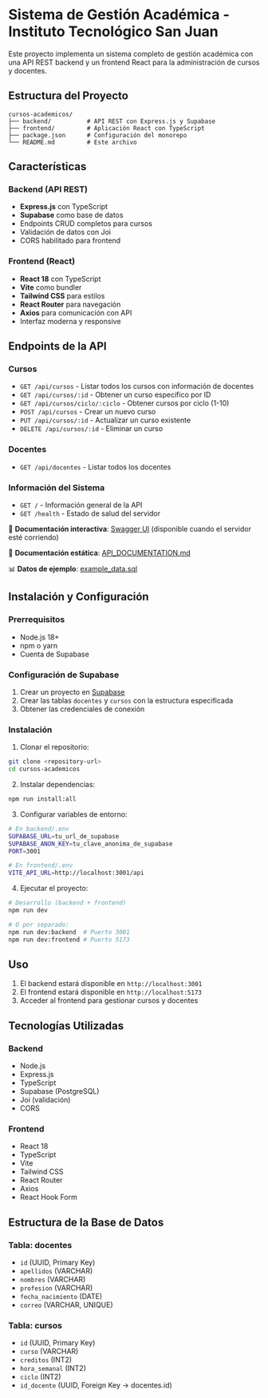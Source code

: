 # Sistema de Gestión Académica - Instituto Tecnológico San Juan

Este proyecto implementa un sistema completo de gestión académica con una API REST backend y un frontend React para la administración de cursos y docentes.

## Estructura del Proyecto

```
cursos-academicos/
├── backend/          # API REST con Express.js y Supabase
├── frontend/         # Aplicación React con TypeScript
├── package.json      # Configuración del monorepo
└── README.md         # Este archivo
```

## Características

### Backend (API REST)

- **Express.js** con TypeScript
- **Supabase** como base de datos
- Endpoints CRUD completos para cursos
- Validación de datos con Joi
- CORS habilitado para frontend

### Frontend (React)

- **React 18** con TypeScript
- **Vite** como bundler
- **Tailwind CSS** para estilos
- **React Router** para navegación
- **Axios** para comunicación con API
- Interfaz moderna y responsive

## Endpoints de la API

### Cursos

- `GET /api/cursos` - Listar todos los cursos con información de docentes
- `GET /api/cursos/:id` - Obtener un curso específico por ID
- `GET /api/cursos/ciclo/:ciclo` - Obtener cursos por ciclo (1-10)
- `POST /api/cursos` - Crear un nuevo curso
- `PUT /api/cursos/:id` - Actualizar un curso existente
- `DELETE /api/cursos/:id` - Eliminar un curso

### Docentes

- `GET /api/docentes` - Listar todos los docentes

### Información del Sistema

- `GET /` - Información general de la API
- `GET /health` - Estado de salud del servidor

📖 **Documentación interactiva**: [Swagger UI](http://localhost:3001/api-docs) (disponible cuando el servidor esté corriendo)

📖 **Documentación estática**: [API_DOCUMENTATION.md](backend/API_DOCUMENTATION.md)

📊 **Datos de ejemplo**: [example_data.sql](backend/example_data.sql)

## Instalación y Configuración

### Prerrequisitos

- Node.js 18+
- npm o yarn
- Cuenta de Supabase

### Configuración de Supabase

1. Crear un proyecto en [Supabase](https://supabase.com)
2. Crear las tablas `docentes` y `cursos` con la estructura especificada
3. Obtener las credenciales de conexión

### Instalación

1. Clonar el repositorio:

```bash
git clone <repository-url>
cd cursos-academicos
```

2. Instalar dependencias:

```bash
npm run install:all
```

3. Configurar variables de entorno:

```bash
# En backend/.env
SUPABASE_URL=tu_url_de_supabase
SUPABASE_ANON_KEY=tu_clave_anonima_de_supabase
PORT=3001

# En frontend/.env
VITE_API_URL=http://localhost:3001/api
```

4. Ejecutar el proyecto:

```bash
# Desarrollo (backend + frontend)
npm run dev

# O por separado:
npm run dev:backend  # Puerto 3001
npm run dev:frontend # Puerto 5173
```

## Uso

1. El backend estará disponible en `http://localhost:3001`
2. El frontend estará disponible en `http://localhost:5173`
3. Acceder al frontend para gestionar cursos y docentes

## Tecnologías Utilizadas

### Backend

- Node.js
- Express.js
- TypeScript
- Supabase (PostgreSQL)
- Joi (validación)
- CORS

### Frontend

- React 18
- TypeScript
- Vite
- Tailwind CSS
- React Router
- Axios
- React Hook Form

## Estructura de la Base de Datos

### Tabla: docentes

- `id` (UUID, Primary Key)
- `apellidos` (VARCHAR)
- `nombres` (VARCHAR)
- `profesion` (VARCHAR)
- `fecha_nacimiento` (DATE)
- `correo` (VARCHAR, UNIQUE)

### Tabla: cursos

- `id` (UUID, Primary Key)
- `curso` (VARCHAR)
- `creditos` (INT2)
- `hora_semanal` (INT2)
- `ciclo` (INT2)
- `id_docente` (UUID, Foreign Key -> docentes.id)

